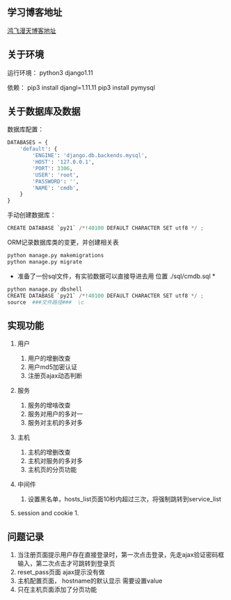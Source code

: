 
## 学习博客地址

[鸿飞漫天博客地址](https://www.cnblogs.com/wangph)

## 关于环境
运行环境：
python3
django1.11

依赖：
pip3 install djangl=1.11.11
pip3 install pymysql

## 关于数据库及数据
数据库配置：

```python
DATABASES = {
    'default': {
        'ENGINE': 'django.db.backends.mysql',
        'HOST': '127.0.0.1',
        'PORT': 3306,
        'USER': 'root',
        'PASSWORD': '',
        'NAME': 'cmdb',
    }
}
```

手动创建数据库：
```python
CREATE DATABASE `py21` /*!40100 DEFAULT CHARACTER SET utf8 */ ;
```

ORM记录数据库类的变更，并创建相关表
```python
python manage.py makemigrations
python manage.py migrate
```
* 准备了一份sql文件，有实验数据可以直接导进去用 位置  ./sql/cmdb.sql  *
```python
python manage.py dbshell
CREATE DATABASE `py21` /*!40100 DEFAULT CHARACTER SET utf8 */ ;
source  ###文件路径###  \c
```


## 实现功能
1. 用户
    1. 用户的增删改查
    2. 用户md5加密认证
    3. 注册页ajax动态判断
2. 服务
    1. 服务的增啥改查
    2. 服务对用户的多对一
    3. 服务对主机的多对多
3. 主机
    1. 主机的增删改查
    2. 主机对服务的多对多
    3. 主机页的分页功能

4. 中间件
    1. 设置黑名单，hosts_list页面10秒内超过三次，将强制跳转到service_list

5. session and cookie
    1.






## 问题记录
1. 当注册页面提示用户存在直接登录时，第一次点击登录，先走ajax验证密码框输入，第二次点击才可跳转到登录页
2. reset_pass页面 ajax提示没有做
3. 主机配置页面， hostname的默认显示 需要设置value
4. 只在主机页面添加了分页功能



